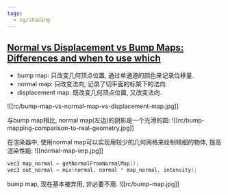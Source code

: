 ```yaml
---
tags:
  - cg/shading
---
```

## [Normal vs Displacement vs Bump Maps: Differences and when to use which](https://www.cgdirector.com/normal-vs-displacement-vs-bump-maps/)

* bump map: 只改变几何顶点位置, 通过单通道的颜色来记录位移量.
* normal map: 只改变法向, 记录了切平面的标架下的法向.
* displacement map: 既改变几何顶点位置, 又改变法向.

![[rc/bump-map-vs-normal-map-vs-displacement-map.jpg]]

与bump map相比, normal map(左边)的阴影是一个光滑的圆:
![[rc/bump-mapping-comparison-to-real-geometry.jpg]]

在渲染器中, 使用normal map可以实现用较少的几何网格来绘制精细的物体, 提高渲染性能:
![[normal-map-imp.jpg]]

```c++
vec3 map_normal = getNormalFromNormalMap();
vec3 out_normal = mix(normal, normal * map_normal, intensity);
```

bump map, 现在基本被弃用, 非必要不用.
![[rc/bump-map.jpg]]